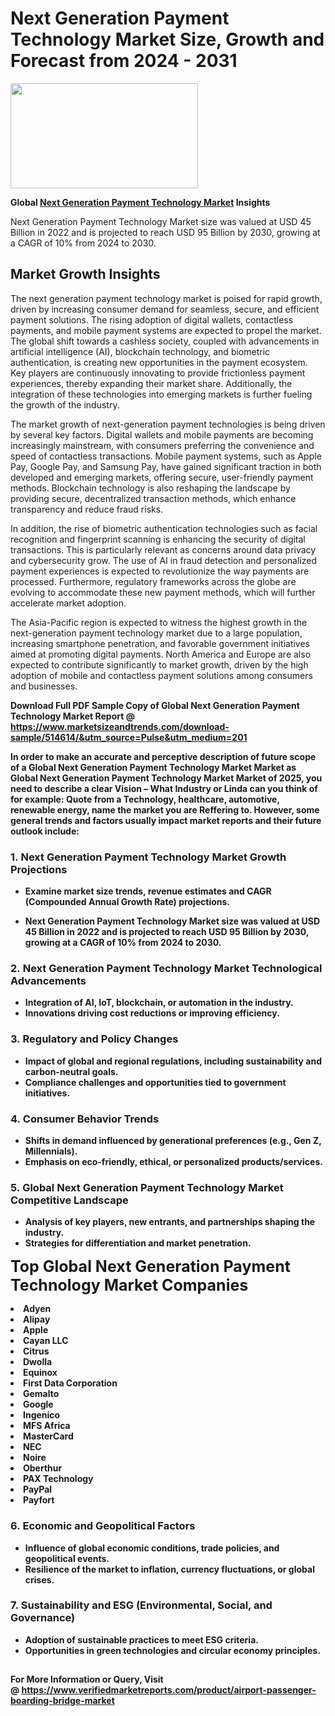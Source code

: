 <H1>Next Generation Payment Technology Market Size, Growth and Forecast from 2024 - 2031</H1><img class="aligncenter size-medium wp-image-584254" src="https://thirdeyenews.in/wp-content/uploads/2024/09/Global-Market-Research-300x168.jpeg" alt="" width="300" height="168" /><p><strong>Global&nbsp;<a href="https://www.marketsizeandtrends.com/download-sample/514614/&amp;utm_source=Pulse&amp;utm_medium=201">Next Generation Payment Technology Market</a> Insights</strong></p><p>Next Generation Payment Technology Market size was valued at USD 45 Billion in 2022 and is projected to reach USD 95 Billion by 2030, growing at a CAGR of 10% from 2024 to 2030.</p><p><h2>Market Growth Insights</h2> <p>The next generation payment technology market is poised for rapid growth, driven by increasing consumer demand for seamless, secure, and efficient payment solutions. The rising adoption of digital wallets, contactless payments, and mobile payment systems are expected to propel the market. The global shift towards a cashless society, coupled with advancements in artificial intelligence (AI), blockchain technology, and biometric authentication, is creating new opportunities in the payment ecosystem. Key players are continuously innovating to provide frictionless payment experiences, thereby expanding their market share. Additionally, the integration of these technologies into emerging markets is further fueling the growth of the industry.</p> <p><strong></strong></p> <p>The market growth of next-generation payment technologies is being driven by several key factors. Digital wallets and mobile payments are becoming increasingly mainstream, with consumers preferring the convenience and speed of contactless transactions. Mobile payment systems, such as Apple Pay, Google Pay, and Samsung Pay, have gained significant traction in both developed and emerging markets, offering secure, user-friendly payment methods. Blockchain technology is also reshaping the landscape by providing secure, decentralized transaction methods, which enhance transparency and reduce fraud risks.</p> <p>In addition, the rise of biometric authentication technologies such as facial recognition and fingerprint scanning is enhancing the security of digital transactions. This is particularly relevant as concerns around data privacy and cybersecurity grow. The use of AI in fraud detection and personalized payment experiences is expected to revolutionize the way payments are processed. Furthermore, regulatory frameworks across the globe are evolving to accommodate these new payment methods, which will further accelerate market adoption.</p> <p>The Asia-Pacific region is expected to witness the highest growth in the next-generation payment technology market due to a large population, increasing smartphone penetration, and favorable government initiatives aimed at promoting digital payments. North America and Europe are also expected to contribute significantly to market growth, driven by the high adoption of mobile and contactless payment solutions among consumers and businesses.</p> <p><strong></p><p><span class=""><strong>Download Full PDF Sample Copy of Global Next Generation Payment Technology Market Report</strong> @ <a href="https://www.marketsizeandtrends.com/download-sample/514614/&amp;utm_source=Pulse&amp;utm_medium=201" target="_blank">https://www.marketsizeandtrends.com/download-sample/514614/&amp;utm_source=Pulse&amp;utm_medium=201</a></span></p><p>In order to make an accurate and perceptive description of future scope of a Global&nbsp;Next Generation Payment Technology Market Market as Global&nbsp;Next Generation Payment Technology Market Market of 2025, you need to describe a clear Vision &ndash; What Industry or Linda can you think of for example: Quote from a Technology, healthcare, automotive, renewable energy, name the market you are Reffering to. However, some general trends and factors usually impact market reports and their future outlook include:</p><h3>1.&nbsp;<strong>Next Generation Payment Technology Market Growth Projections</strong></h3><ul><li>Examine market size trends, revenue estimates and CAGR (Compounded Annual Growth Rate) projections.</li><li><p>Next Generation Payment Technology Market size was valued at USD 45 Billion in 2022 and is projected to reach USD 95 Billion by 2030, growing at a CAGR of 10% from 2024 to 2030.</p></li></ul><h3>2.&nbsp;<strong>Next Generation Payment Technology Market Technological Advancements</strong></h3><ul><li>Integration of AI, IoT, blockchain, or automation in the industry.</li><li>Innovations driving cost reductions or improving efficiency.</li></ul><h3>3.&nbsp;<strong>Regulatory and Policy Changes</strong></h3><ul><li>Impact of global and regional regulations, including sustainability and carbon-neutral goals.</li><li>Compliance challenges and opportunities tied to government initiatives.</li></ul><h3>4.&nbsp;<strong>Consumer Behavior Trends</strong></h3><ul><li>Shifts in demand influenced by generational preferences (e.g., Gen Z, Millennials).</li><li>Emphasis on eco-friendly, ethical, or personalized products/services.</li></ul><h3>5.&nbsp;<strong>Global Next Generation Payment Technology Market Competitive Landscape</strong></h3><ul><li>Analysis of key players, new entrants, and partnerships shaping the industry.</li><li>Strategies for differentiation and market penetration.</li></ul><p data-pm-slice="1 1 []"><span style="color: inherit; font-family: inherit; font-size: 25px;">Top Global Next Generation Payment Technology Market Companies</span></p><div class="" data-test-id=""><p><li>Adyen</li><li> Alipay</li><li> Apple</li><li> Cayan LLC</li><li> Citrus</li><li> Dwolla</li><li> Equinox</li><li> First Data Corporation</li><li> Gemalto</li><li> Google</li><li> Ingenico</li><li> MFS Africa</li><li> MasterCard</li><li> NEC</li><li> Noire</li><li> Oberthur</li><li> PAX Technology</li><li> PayPal</li><li> Payfort</li></p></div><h3>6.&nbsp;<strong>Economic and Geopolitical Factors</strong></h3><ul><li>Influence of global economic conditions, trade policies, and geopolitical events.</li><li>Resilience of the market to inflation, currency fluctuations, or global crises.</li></ul><h3>7.&nbsp;<strong>Sustainability and ESG (Environmental, Social, and Governance)</strong></h3><ul><li>Adoption of sustainable practices to meet ESG criteria.</li><li>Opportunities in green technologies and circular economy principles.</li></ul><h2><strong style="font-size: 14px;">For More Information or Query, Visit @&nbsp;</strong><a style="background-color: #ffffff; font-size: 14px;" href="https://www.marketsizeandtrends.com/report/next-generation-payment-technology-market/" target="_blank">https://www.verifiedmarketreports.com/product/airport-passenger-boarding-bridge-market</a></h2>
